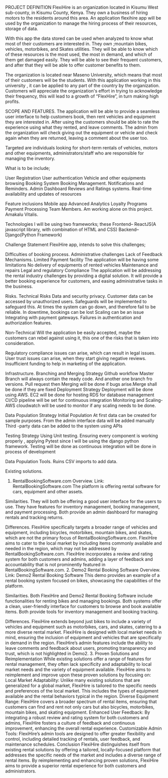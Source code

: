 PROJECT DEFINITION
FlexiHire is an organization located in Kisumu West sub-county, in Kisumu County, Kenya.
They own a business of hiring motors to the residents around this area. 
An application flexihire app will be used by the organization to manage the hiring process of their resources, storage of data.

With this app the data stored can be used when analyzed to know what most of their customers are interested in. They own ;mountain bikes, vehicles, motorbikes, and Skates utilities. They will be able to know which of these resources is the most used, the most in demand, and which of them get damaged easily. They will be able to see their frequent customers, and after that they will be able to offer customer benefits to them.  

The organization is located near Maseno University, which means that most of their customers  will be the students. With this application working in this university , it can be applied to any part of the country by the organization. Customers will appreciate the organization's effort in trying to acknowledge their frequency, this will lead to a growth of “FlexHire”, in turn making high profits.

SCOPE AND FEATURES.
The application will be able  to provide a seamless user interface to help customers book, then rent vehicles and equipment they are interested in. After using the customers should be able to rate the experience using what they rented, and leave comments. The admin from the organization will check giving out the equipment or vehicle and check again  when they are returned, leaving a comment about the user too.

Targeted are individuals looking for short-term rentals of vehicles, motors and other equipments, administrators/staff who are responsible for managing the inventory.

What is to be include;

User Registration
User authentication
Vehicle and other equipments browsing
Booking System
Booking Management.
Notifications and Reminders.
Admin Dashboard
Reviews and Ratings systems.
Real-time availability and updates of resources

Feature inclusions
Mobile app
Advanced Analytics
Loyalty Programs
Payment Processing
Team Members.
Am working alone on this project. 
Amakalu Vitalis.

Technologies
I will be using two frameworks; these
Frontend– ReactJS(A javascript library, with combination of HTML and CSS)
Backend– Django(Python Framework)


Challenge Statement
FlexiHire app, intends to solve this challenges; 

Difficulties of booking process.
Administrative challenges
Lack of Feedback Mechanisms.
Limited Payment facility
The application will be having some limitations
No delivery of equipments of rented vehicles
Maintenance and repairs
Legal  and regulatory Compliance
The application will be addressing the rental industry challenges by providing a digital solution. It will provide a better booking experience for customers, and easing administrative tasks in the business.

Risks. 
Technical Risks
Data and security privacy. Customer data can be accessed by unauthorized users.
Safeguards will be implemented to safeguard this.
At times the system can go down, and therefore fail to be reliable.
In downtime, bookings can be lost
Scaling can be an issue
Integrating with payment gateways.
Failures in authentication and authorization features.

Non-Technical 
Will the application be easily accepted, maybe the customers can rebel against using it, this one of the risks that is taken into consideration.

Regulatory compliance issues can arise, which can result in legal issues.
User trust issues can arise, when they start giving negative reviews.
Insufficient funding to help in marketing of the application. 

Infrastructure.
Branching and Merging Strategy
Github workflow
Master Branch will always contain  the ready code. And another one branch fro versions.
Pull request  then Merging will be done if bugs arise.Merge shall be done if they are fixed 
Deployment Strategy
Deployment will be done using AWS. 
EC2 will be done for hosting
RDS for database management
CI/CD pipeline will be set for continuous integration 
Monitoring and Scaling- AWS cloudwatch will be used to monitor if any scaling needs to be done.

Data Population Strategy
Initial Population
At first data can be  created for sample purposes.
From the admin interface data will be added manually
Third -party data can be added to the system using APIs

Testing Strategy
Using Unit testing. Ensuring every component is working properly , applying  Pytest since I will be using the django python framework.
Testing will be done as continuous integration will be done in process of development

Data Population  Tools.
Ruins CSV imports to add data.

Existing solutions.
1. RentalBookingSoftware.com
Overview.
Link: RentalBookingSoftware.com
The platform is offering rental software for cars, equipment and other assets.

Similarities.
They will both be offering a good user interface  for the users to use.
They have features for inventory management, booking management, and payment processing.
Both provide an admin dashboard for managing rentals and tracking returns.

Differences.
FlexiHire specifically targets a broader range of vehicles and equipment, including bicycles, motorbikes, mountain bikes, and skates, which are not the primary focus of RentalBookingSoftware.com.
FlexiHire aims to cater to the local market by including items commonly available and needed in the region, which may not be addressed by RentalBookingSoftware.com.
FlexiHire incorporates a review and rating system for both customers and admins, adding a layer of feedback and accountability that is not prominently featured in RentalBookingSoftware.com.
 2. Demo2 Rental Booking Software
Overview.
Link: Demo2 Rental Booking Software
This demo provides an example of a rental booking system focused on bikes, showcasing the capabilities of the platform.

Similarities.
Both FlexiHire and Demo2 Rental Booking Software include functionalities for renting bikes and managing bookings.
Both systems offer a clean, user-friendly interface for customers to browse and book available items.
Both provide tools for inventory management and booking tracking.

Differences.
FlexiHire extends beyond just bikes to include a variety of vehicles and equipment such as motorbikes, cars, and skates, catering to a more diverse rental market.
FlexiHire is designed with local market needs in mind, ensuring the inclusion of equipment and vehicles that are specifically in demand in the region.
FlexiHire’s admin features include the ability to leave comments and feedback about users, promoting transparency and trust, which is not highlighted in Demo2.
3. Proven Solutions and Reimplementation
While existing solutions offer a range of features for rental management, they often lack specificity and adaptability to local market needs and the variety of equipment available. FlexiHire aims to reimplement and improve upon these proven solutions by focusing on:
Local Market Adaptability: Unlike many existing solutions that are generalized for a global market, FlexiHire is tailored to the specific needs and preferences of the local market. This includes the types of equipment available and the rental behaviors typical in the region.
Diverse Equipment Range: FlexiHire covers a broader spectrum of rental items, ensuring that customers can find and rent not only cars but also bicycles, motorbikes, mountain bikes, and skating equipment.
Enhanced User Feedback: By integrating a robust review and rating system for both customers and admins, FlexiHire fosters a culture of feedback and continuous improvement, enhancing the overall rental experience.
Customizable Admin Tools: FlexiHire’s admin tools are designed to offer greater flexibility and control, including detailed tracking of rentals, user feedback, and maintenance schedules.
Conclusion
FlexiHire distinguishes itself from existing rental solutions by offering a tailored, locally-focused platform that addresses the specific needs of the market and includes a diverse range of rental items. By reimplementing and enhancing proven solutions, FlexiHire aims to provide a superior rental experience for both customers and administrators.

